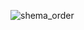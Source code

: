 ![shema_order](https://user-images.githubusercontent.com/25206589/41510530-f793919a-726e-11e8-9d89-798eab079c9e.png)
